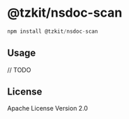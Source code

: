 # @tzkit/nsdoc-scan

```javascript
npm install @tzkit/nsdoc-scan
```

## Usage

// TODO

## License

Apache License Version 2.0
